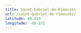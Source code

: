 ```yaml
---
title: Saint-Gabriel-de-Rimouski
url: /saint-gabriel-de-rimouski/
latitude: 48.423
longitude: -68.172
---
```

